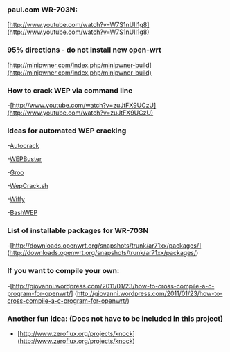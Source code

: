 ### paul.com WR-703N:
[http://www.youtube.com/watch?v=W7S1nUII1g8](http://www.youtube.com/watch?v=W7S1nUII1g8)

### 95% directions - do not install new open-wrt
[http://minipwner.com/index.php/minipwner-build](http://minipwner.com/index.php/minipwner-build)

### How to crack WEP via command line
-[http://www.youtube.com/watch?v=zuJtFX9UCzU](http://www.youtube.com/watch?v=zuJtFX9UCzU)


### Ideas for automated WEP cracking
-[Autocrack](https://code.google.com/p/autocrack/)

-[WEPBuster](https://code.google.com/p/wepbuster/)

-[Groo](http://www.awgh.org/archives/76)

-[WepCrack.sh](http://www.backtrack-linux.org/forums/showthread.php?t=1970)

-[Wiffy](http://cr0wsplace.wordpress.com/2013/09/26/automated-wep-cracking-with-wiffy-script/)

-[BashWEP](https://code.google.com/p/bashwep/downloads/detail?name=BashWEP%20v2.0&can=2&q=)

### List of installable packages for WR-703N
-[http://downloads.openwrt.org/snapshots/trunk/ar71xx/packages/] (http://downloads.openwrt.org/snapshots/trunk/ar71xx/packages/)


### If you want to compile your own:
-[http://giovanni.wordpress.com/2011/01/23/how-to-cross-compile-a-c-program-for-openwrt/] (http://giovanni.wordpress.com/2011/01/23/how-to-cross-compile-a-c-program-for-openwrt/)

### Another fun idea: (Does not have to be included in this project)
- [http://www.zeroflux.org/projects/knock] (http://www.zeroflux.org/projects/knock)

